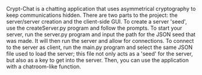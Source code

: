 Crypt-Chat is a chatting application that uses asymmetrical cryptography to keep communications hidden. There are two parts to the project: the server/server creation and the client-side GUI. To create a server 'seed', use the createServer.py program and follow the prompts. To start your server, run the server.py program and input the path for the JSON seed that was made. It will then run the server and allow for connections. To connect to the server as client, run the main.py program and select the same JSON file used to load the server; this file not only acts as a 'seed' for the server, but also as a key to get into the server. Then, you can use the application with a chatroom-like function.
